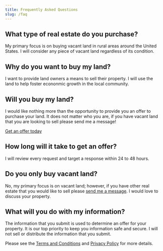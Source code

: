 ```yaml
---
title: Frequently Asked Questions
slug: /faq
---
```


## What type of real estate do you purchase?

My primary focus is on buying vacant land in rural areas around the United States. I will consider any piece of vacant land regardless of its condition.

## Why do you want to buy my land?

I want to provide land owners a means to sell their property. I will use the land to help foster econonmic growth in the local community.

## Will you buy my land?

I would like nothing more than the opportunity to provide you an offer to purchase your land. It does not matter who you are, if you have vacant land that you are looking to sell please send me a message!

[Get an offer today](/sell)

## How long will it take to get an offer?

I will review every request and target a response within 24 to 48 hours.

## Do you only buy vacant land?

No, my primary focus is on vacant land; however, if you have other real estate that you would like to sell please [send me a message](/contact). I would love to discuss your property.

## What will you do with my information?

The information that you submit is used to determine an offer for your property. It is our top priority to keep you information safe and secure. I will not sell or distribute the information that you submit.

Please see the [Terms and Conditions](/terms) and [Privacy Policy](/privacy) for more details.
